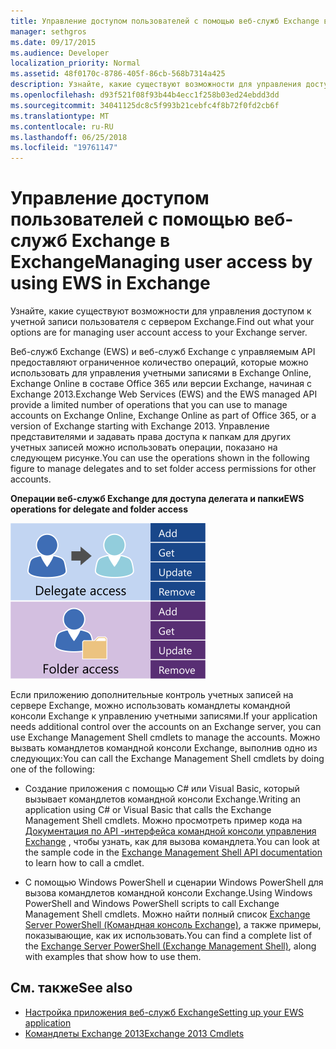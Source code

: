 ```yaml
---
title: Управление доступом пользователей с помощью веб-служб Exchange в Exchange
manager: sethgros
ms.date: 09/17/2015
ms.audience: Developer
localization_priority: Normal
ms.assetid: 48f0170c-8786-405f-86cb-568b7314a425
description: Узнайте, какие существуют возможности для управления доступом к учетной записи пользователя с сервером Exchange.
ms.openlocfilehash: d93f521f08f93b44b4ecc1f258b03ed24ebdd3dd
ms.sourcegitcommit: 34041125dc8c5f993b21cebfc4f8b72f0fd2cb6f
ms.translationtype: MT
ms.contentlocale: ru-RU
ms.lasthandoff: 06/25/2018
ms.locfileid: "19761147"
---
```

# <a name="managing-user-access-by-using-ews-in-exchange"></a><span data-ttu-id="efb56-103">Управление доступом пользователей с помощью веб-служб Exchange в Exchange</span><span class="sxs-lookup"><span data-stu-id="efb56-103">Managing user access by using EWS in Exchange</span></span>

<span data-ttu-id="efb56-104">Узнайте, какие существуют возможности для управления доступом к учетной записи пользователя с сервером Exchange.</span><span class="sxs-lookup"><span data-stu-id="efb56-104">Find out what your options are for managing user account access to your Exchange server.</span></span>
  
<span data-ttu-id="efb56-105">Веб-служб Exchange (EWS) и веб-служб Exchange с управляемым API предоставляют ограниченное количество операций, которые можно использовать для управления учетными записями в Exchange Online, Exchange Online в составе Office 365 или версии Exchange, начиная с Exchange 2013.</span><span class="sxs-lookup"><span data-stu-id="efb56-105">Exchange Web Services (EWS) and the EWS managed API provide a limited number of operations that you can use to manage accounts on Exchange Online, Exchange Online as part of Office 365, or a version of Exchange starting with Exchange 2013.</span></span> <span data-ttu-id="efb56-106">Управление представителями и задавать права доступа к папкам для других учетных записей можно использовать операции, показано на следующем рисунке.</span><span class="sxs-lookup"><span data-stu-id="efb56-106">You can use the operations shown in the following figure to manage delegates and to set folder access permissions for other accounts.</span></span> 
  
<span data-ttu-id="efb56-107">**Операции веб-служб Exchange для доступа делегата и папки**</span><span class="sxs-lookup"><span data-stu-id="efb56-107">**EWS operations for delegate and folder access**</span></span>

![Параметры управления пользователями EWS.](media/Exchange_ManagingUserAccess_1.png)
  
<span data-ttu-id="efb56-109">Если приложению дополнительные контроль учетных записей на сервере Exchange, можно использовать командлеты командной консоли Exchange к управлению учетными записями.</span><span class="sxs-lookup"><span data-stu-id="efb56-109">If your application needs additional control over the accounts on an Exchange server, you can use Exchange Management Shell cmdlets to manage the accounts.</span></span> <span data-ttu-id="efb56-110">Можно вызвать командлетов командной консоли Exchange, выполнив одно из следующих:</span><span class="sxs-lookup"><span data-stu-id="efb56-110">You can call the Exchange Management Shell cmdlets by doing one of the following:</span></span>
  
- <span data-ttu-id="efb56-111">Создание приложения с помощью C# или Visual Basic, который вызывает командлетов командной консоли Exchange.</span><span class="sxs-lookup"><span data-stu-id="efb56-111">Writing an application using C# or Visual Basic that calls the Exchange Management Shell cmdlets.</span></span> <span data-ttu-id="efb56-112">Можно просмотреть пример кода на [Документация по API -интерфейса командной консоли управления Exchange](../management/exchange-management-shell.md) , чтобы узнать, как для вызова командлета.</span><span class="sxs-lookup"><span data-stu-id="efb56-112">You can look at the sample code in the [Exchange Management Shell API documentation](../management/exchange-management-shell.md) to learn how to call a cmdlet.</span></span> 
    
- <span data-ttu-id="efb56-113">С помощью Windows PowerShell и сценарии Windows PowerShell для вызова командлетов командной консоли Exchange.</span><span class="sxs-lookup"><span data-stu-id="efb56-113">Using Windows PowerShell and Windows PowerShell scripts to call Exchange Management Shell cmdlets.</span></span> <span data-ttu-id="efb56-114">Можно найти полный список [Exchange Server PowerShell (Командная консоль Exchange)](https://docs.microsoft.com/ru-ru/powershell/exchange/exchange-server/exchange-management-shell?view=exchange-ps), а также примеры, показывающие, как их использовать.</span><span class="sxs-lookup"><span data-stu-id="efb56-114">You can find a complete list of the [Exchange Server PowerShell (Exchange Management Shell)](https://docs.microsoft.com/ru-ru/powershell/exchange/exchange-server/exchange-management-shell?view=exchange-ps), along with examples that show how to use them.</span></span> 
    
## <a name="see-also"></a><span data-ttu-id="efb56-115">См. также</span><span class="sxs-lookup"><span data-stu-id="efb56-115">See also</span></span>

- [<span data-ttu-id="efb56-116">Настройка приложения веб-служб Exchange</span><span class="sxs-lookup"><span data-stu-id="efb56-116">Setting up your EWS application</span></span>](setting-up-your-ews-application.md)   
- [<span data-ttu-id="efb56-117">Командлеты Exchange 2013</span><span class="sxs-lookup"><span data-stu-id="efb56-117">Exchange 2013 Cmdlets</span></span>](https://docs.microsoft.com/ru-ru/powershell/exchange/?view=exchange-ps)  
    

